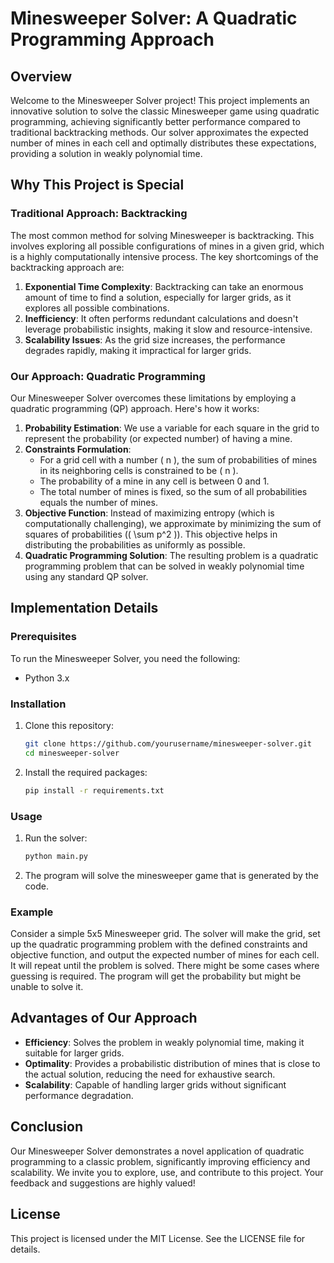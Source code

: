 # Minesweeper Solver: A Quadratic Programming Approach

## Overview

Welcome to the Minesweeper Solver project! This project implements an innovative solution to solve the classic Minesweeper game using quadratic programming, achieving significantly better performance compared to traditional backtracking methods. Our solver approximates the expected number of mines in each cell and optimally distributes these expectations, providing a solution in weakly polynomial time.

## Why This Project is Special

### Traditional Approach: Backtracking

The most common method for solving Minesweeper is backtracking. This involves exploring all possible configurations of mines in a given grid, which is a highly computationally intensive process. The key shortcomings of the backtracking approach are:

1. **Exponential Time Complexity**: Backtracking can take an enormous amount of time to find a solution, especially for larger grids, as it explores all possible combinations.
2. **Inefficiency**: It often performs redundant calculations and doesn't leverage probabilistic insights, making it slow and resource-intensive.
3. **Scalability Issues**: As the grid size increases, the performance degrades rapidly, making it impractical for larger grids.

### Our Approach: Quadratic Programming

Our Minesweeper Solver overcomes these limitations by employing a quadratic programming (QP) approach. Here's how it works:

1. **Probability Estimation**: We use a variable for each square in the grid to represent the probability (or expected number) of having a mine.
2. **Constraints Formulation**: 
   - For a grid cell with a number \( n \), the sum of probabilities of mines in its neighboring cells is constrained to be \( n \).
   - The probability of a mine in any cell is between 0 and 1.
   - The total number of mines is fixed, so the sum of all probabilities equals the number of mines.
3. **Objective Function**: Instead of maximizing entropy (which is computationally challenging), we approximate by minimizing the sum of squares of probabilities (\( \sum p^2 \)). This objective helps in distributing the probabilities as uniformly as possible.
4. **Quadratic Programming Solution**: The resulting problem is a quadratic programming problem that can be solved in weakly polynomial time using any standard QP solver.

## Implementation Details

### Prerequisites

To run the Minesweeper Solver, you need the following:

- Python 3.x

### Installation

1. Clone this repository:
    ```sh
    git clone https://github.com/yourusername/minesweeper-solver.git
    cd minesweeper-solver
    ```

2. Install the required packages:
    ```sh
    pip install -r requirements.txt
    ```

### Usage

1. Run the solver:
    ```sh
    python main.py
    ```
2. The program will solve the minesweeper game that is generated by the code.

### Example

Consider a simple 5x5 Minesweeper grid. The solver will make the grid, set up the quadratic programming problem with the defined constraints and objective function, and output the expected number of mines for each cell. It will repeat until the problem is solved. There might be some cases where guessing is required. The program will get the probability but might be unable to solve it.

## Advantages of Our Approach

- **Efficiency**: Solves the problem in weakly polynomial time, making it suitable for larger grids.
- **Optimality**: Provides a probabilistic distribution of mines that is close to the actual solution, reducing the need for exhaustive search.
- **Scalability**: Capable of handling larger grids without significant performance degradation.

## Conclusion

Our Minesweeper Solver demonstrates a novel application of quadratic programming to a classic problem, significantly improving efficiency and scalability. We invite you to explore, use, and contribute to this project. Your feedback and suggestions are highly valued!

## License

This project is licensed under the MIT License. See the LICENSE file for details.
